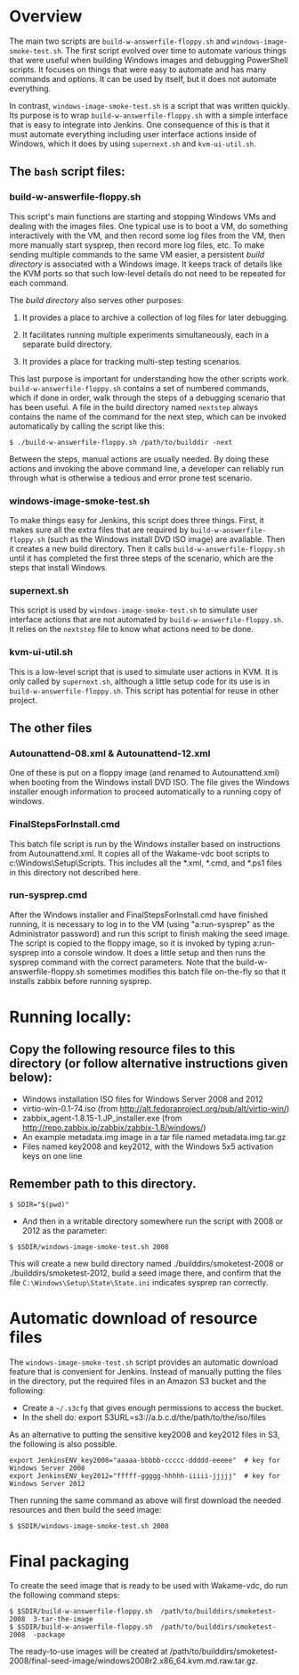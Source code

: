 # Overview

The main two scripts are `build-w-answerfile-floppy.sh` and
`windows-image-smoke-test.sh`.  The first script evolved over time to
automate various things that were useful when building Windows images
and debugging PowerShell scripts.  It focuses on things that were easy
to automate and has many commands and options.  It can be used by
itself, but it does not automate everything.

In contrast, `windows-image-smoke-test.sh` is a script that was
written quickly.  Its purpose is to wrap
`build-w-answerfile-floppy.sh` with a simple interface that is easy to
integrate into Jenkins.  One consequence of this is that it must automate everything
including user interface actions inside of Windows, which it does by
using `supernext.sh` and `kvm-ui-util.sh`.

## The `bash` script files:

### build-w-answerfile-floppy.sh

This script's main functions are starting and stopping Windows VMs and
dealing with the images files.  One typical use is to boot a VM, do
something interactively with the VM, and then record some log files
from the VM, then more manually start sysprep, then record more log
files, etc.  To make sending multiple commands to the same VM easier,
a persistent *build directory* is associated with a Windows image.  It
keeps track of details like the KVM ports so that such low-level
details do not need to be repeated for each command.

The *build directory* also serves other purposes:

  1. It provides a place to archive a collection of log files for later debugging.
  
  2. It facilitates running multiple experiments simultaneously, each
  in a separate build directory.

  3. It provides a place for tracking multi-step testing scenarios.

This last purpose is important for understanding how the other scripts
work.  `build-w-answerfile-floppy.sh` contains a set of numbered
commands, which if done in order, walk through the steps of a
debugging scenario that has been useful.  A file in the build
directory named `nextstep` always contains the name of the command for
the next step, which can be invoked automatically by calling the
script like this:

```
$ ./build-w-answerfile-floppy.sh /path/to/builddir -next
```

Between the steps, manual actions are usually needed.  By doing these
actions and invoking the above command line, a developer can reliably
run through what is otherwise a tedious and error prone test scenario.

### windows-image-smoke-test.sh

To make things easy for Jenkins, this script does three things.
First, it makes sure all the extra files that are required by
`build-w-answerfile-floppy.sh` (such as the Windows install DVD ISO
image) are available.  Then it creates a new build directory.  Then it
calls `build-w-answerfile-floppy.sh` until it has completed the first
three steps of the scenario, which are the steps that install Windows.

### supernext.sh

This script is used by `windows-image-smoke-test.sh` to simulate user
interface actions that are not automated by
`build-w-answerfile-floppy.sh`.  It relies on the `nextstep` file to
know what actions need to be done.

### kvm-ui-util.sh

This is a low-level script that is used to simulate user actions in
KVM.  It is only called by `supernext.sh`, although a little setup
code for its use is in `build-w-answerfile-floppy.sh`.  This script
has potential for reuse in other project.

## The other files

### Autounattend-08.xml & Autounattend-12.xml

One of these is put on a floppy image (and renamed to
Autounattend.xml) when booting from the Windows install DVD ISO.  The
file gives the Windows installer enough information to proceed
automatically to a running copy of windows.

### FinalStepsForInstall.cmd

This batch file script is run by the Windows installer based on
instructions from Autounattend.xml.  It copies all of the Wakame-vdc
boot scripts to c:\Windows\Setup\Scripts\.  This includes all the
*.xml, *.cmd, and *.ps1 files in this directory not described here.

### run-sysprep.cmd

After the Windows installer and FinalStepsForInstall.cmd have finished
running, it is necessary to log in to the VM (using "a:run-sysprep" as
the Administrator password) and run this script to finish making the
seed image.  The script is copied to the floppy image, so it is
invoked by typing a:run-sysprep into a console window.  It does a
little setup and then runs the sysprep command with the correct
parameters.  Note that the build-w-answerfile-floppy.sh sometimes
modifies this batch file on-the-fly so that it installs zabbix before
running sysprep.

# Running locally:

## Copy the following resource files to this directory (or follow alternative instructions given below):

* Windows installation ISO files for Windows Server 2008 and 2012
* virtio-win-0.1-74.iso (from http://alt.fedoraproject.org/pub/alt/virtio-win/)
* zabbix_agent-1.8.15-1.JP_installer.exe (from http://repo.zabbix.jp/zabbix/zabbix-1.8/windows/)
* An example metadata.img image in a tar file named metadata.img.tar.gz
* Files named key2008 and key2012, with the Windows 5x5 activation keys on one line

## Remember path to this directory.

```
$ SDIR="$(pwd)"
```

* And then in a writable directory somewhere run the script with 2008
  or 2012 as the parameter:

```
$ $SDIR/windows-image-smoke-test.sh 2008
```

This will create a new build directory named ./builddirs/smoketest-2008 or
./builddirs/smoketest-2012, build a seed image there, and confirm that
the file `C:\Windows\Setup\State\State.ini` indicates sysprep ran correctly.

# Automatic download of resource files

The `windows-image-smoke-test.sh` script provides an automatic
download feature that is convenient for Jenkins.  Instead of manually
putting the files in the directory, put the required files in an
Amazon S3 bucket and the following:

  * Create a `~/.s3cfg` that gives enough permissions to access the bucket.
  * In the shell do: export S3URL=s3://a.b.c.d/the/path/to/the/iso/files

As an alternative to putting the sensitive key2008 and key2012 files in S3,
the following is also possible.

```
export JenkinsENV_key2008="aaaaa-bbbbb-ccccc-ddddd-eeeee"  # key for Windows Server 2008
export JenkinsENV_key2012="fffff-ggggg-hhhhh-iiiii-jjjjj"  # key for Windows Server 2012
```

Then running the same command as above will first download the needed
resources and then build the seed image:

```
$ $SDIR/windows-image-smoke-test.sh 2008
```

# Final packaging

To create the seed image that is ready to be used with Wakame-vdc, do
run the following command steps:

 ```
$ $SDIR/build-w-answerfile-floppy.sh  /path/to/builddirs/smoketest-2008  3-tar-the-image
$ $SDIR/build-w-answerfile-floppy.sh  /path/to/builddirs/smoketest-2008  -package
```

The ready-to-use images will be created at
/path/to/builddirs/smoketest-2008/final-seed-image/windows2008r2.x86_64.kvm.md.raw.tar.gz.
